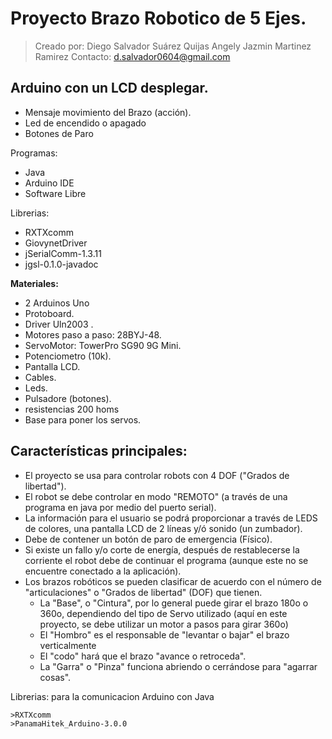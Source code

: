 # Proyecto Brazo Robotico de 5 Ejes.
>Creado por: Diego Salvador Suárez Quijas
              Angely Jazmin Martinez Ramirez
>Contacto: d.salvador0604@gmail.com

## Arduino con un LCD desplegar.
- Mensaje movimiento del Brazo (acción).
- Led de encendido o apagado
- Botones de Paro

Programas:
- Java
- Arduino IDE
- Software Libre

Librerias:
- RXTXcomm
- GiovynetDriver
- jSerialComm-1.3.11
- jgsl-0.1.0-javadoc

**Materiales:**
- 2 Arduinos Uno
- Protoboard.
- Driver Uln2003 .
- Motores paso a paso: 28BYJ-48.
- ServoMotor: TowerPro SG90 9G Mini.
- Potenciometro (10k).
- Pantalla LCD.
- Cables.
- Leds.
- Pulsadore (botones).
- resistencias 200 homs
- Base para poner los servos.

## Características principales: 
 - El proyecto se usa para controlar robots con  4 DOF ("Grados de libertad").
 - El robot se debe controlar en modo "REMOTO" (a través de una programa en java por medio del puerto serial).
 - La información para el usuario se podrá proporcionar a través de LEDS de colores, una pantalla LCD de 2 líneas y/ó sonido (un zumbador).
 - Debe de contener un botón de paro de emergencia (Físico).     
 - Si existe un fallo y/o corte de energía, después de restablecerse la corriente el robot debe de continuar el programa (aunque este no se encuentre conectado a la aplicación).
 - Los brazos robóticos se pueden clasificar de acuerdo con el número de "articulaciones" o "Grados de libertad" (DOF) que tienen.             
     - La "Base", o "Cintura", por lo general puede girar el brazo 180o o 360o, dependiendo del   tipo de Servo utilizado (aquí en este proyecto, se debe utilizar un motor a pasos para girar 360o)
     - El "Hombro" es el responsable de "levantar o bajar" el brazo verticalmente 
     - El "codo" hará que el brazo "avance o retroceda".
     - La "Garra" o "Pinza" funciona abriendo o cerrándose para "agarrar cosas". 

Librerias: para la comunicacion Arduino con Java

    >RXTXcomm
    >PanamaHitek_Arduino-3.0.0


